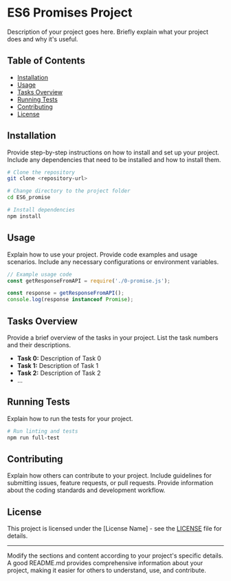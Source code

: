 # ES6 Promises Project

Description of your project goes here. Briefly explain what your project does and why it's useful.

## Table of Contents

- [Installation](#installation)
- [Usage](#usage)
- [Tasks Overview](#tasks-overview)
- [Running Tests](#running-tests)
- [Contributing](#contributing)
- [License](#license)

## Installation

Provide step-by-step instructions on how to install and set up your project. Include any dependencies that need to be installed and how to install them.

```bash
# Clone the repository
git clone <repository-url>

# Change directory to the project folder
cd ES6_promise

# Install dependencies
npm install
```

## Usage

Explain how to use your project. Provide code examples and usage scenarios. Include any necessary configurations or environment variables.

```javascript
// Example usage code
const getResponseFromAPI = require('./0-promise.js');

const response = getResponseFromAPI();
console.log(response instanceof Promise);
```

## Tasks Overview

Provide a brief overview of the tasks in your project. List the task numbers and their descriptions.

- **Task 0:** Description of Task 0
- **Task 1:** Description of Task 1
- **Task 2:** Description of Task 2
- ...

## Running Tests

Explain how to run the tests for your project.

```bash
# Run linting and tests
npm run full-test
```

## Contributing

Explain how others can contribute to your project. Include guidelines for submitting issues, feature requests, or pull requests. Provide information about the coding standards and development workflow.

## License

This project is licensed under the [License Name] - see the [LICENSE](LICENSE) file for details.

---

Modify the sections and content according to your project's specific details. A good README.md provides comprehensive information about your project, making it easier for others to understand, use, and contribute.